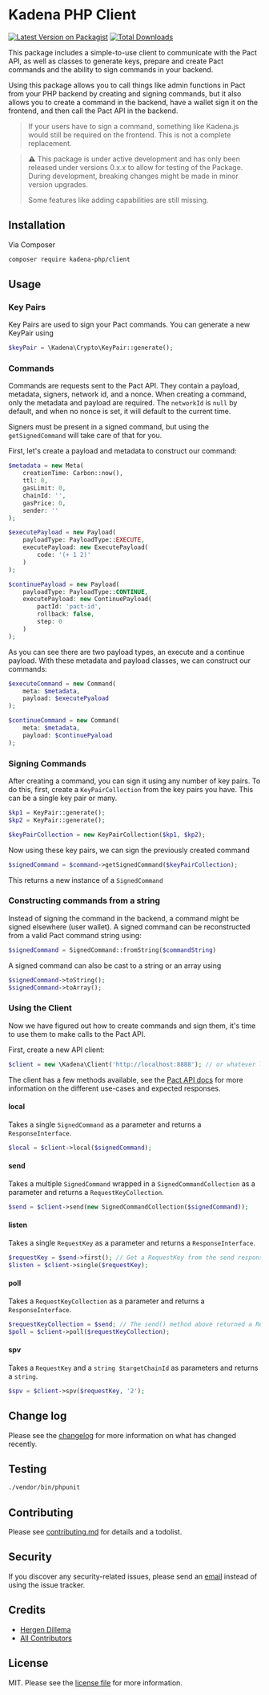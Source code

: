 # Kadena PHP Client

[![Latest Version on Packagist][ico-version]][link-packagist]
[![Total Downloads][ico-downloads]][link-downloads]

This package includes a simple-to-use client to communicate with the Pact API, as well as classes to generate keys, prepare and create Pact commands and the ability to sign commands in your backend.

Using this package allows you to call things like admin functions in Pact from your PHP backend by creating and signing commands, but it also allows you to create a command in the backend, have a wallet sign it on the frontend, and then call the Pact API in the backend.

> If your users have to sign a command, something like Kadena.js would still be required on the frontend. This is not a complete replacement.

> ⚠️ This package is under active development and has only been released under versions 0.x.x to allow for testing of the Package. During development, breaking changes might be made in minor version upgrades.
> 
> Some features like adding capabilities are still missing.

## Installation

Via Composer

``` bash
composer require kadena-php/client
```

## Usage
### Key Pairs
Key Pairs are used to sign your Pact commands. You can generate a new KeyPair using

```php
$keyPair = \Kadena\Crypto\KeyPair::generate();
```
### Commands
Commands are requests sent to the Pact API. 
They contain a payload, metadata, signers, network id, and a nonce. 
When creating a command, only the metadata and payload are required. 
The `networkId` is `null` by default, and when no nonce is set, it will default to the current time.

Signers must be present in a signed command, but using the `getSignedCommand` will take care of that for you.

First, let's create a payload and metadata to construct our command:

```php
$metadata = new Meta(
    creationTime: Carbon::now(),
    ttl: 0,
    gasLimit: 0,
    chainId: '',
    gasPrice: 0,
    sender: ''
);

$executePayload = new Payload(
    payloadType: PayloadType::EXECUTE,
    executePayload: new ExecutePayload(
        code: '(+ 1 2)'
    )
);

$continuePayload = new Payload(
    payloadType: PayloadType::CONTINUE,
    executePayload: new ContinuePayload(
        pactId: 'pact-id',
        rollback: false,
        step: 0
    )
);
```
As you can see there are two payload types, an execute and a continue payload. With these metadata and payload classes, we can construct our commands:
```php
$executeCommand = new Command(
    meta: $metadata,
    payload: $executePyaload
);

$continueCommand = new Command(
    meta: $metadata,
    payload: $continuePyaload
);
```

### Signing Commands
After creating a command, you can sign it using any number of key pairs. To do this, first, create a `KeyPairCollection` from the key pairs you have. This can be a single key pair or many.
```php
$kp1 = KeyPair::generate();
$kp2 = KeyPair::generate();

$keyPairCollection = new KeyPairCollection($kp1, $kp2);
```

Now using these key pairs, we can sign the previously created command
```php
$signedCommand = $command->getSignedCommand($keyPairCollection);
```
This returns a new instance of a `SignedCommand`

### Constructing commands from a string
Instead of signing the command in the backend, a command might be signed elsewhere (user wallet). 
A signed command can be reconstructed from a valid Pact command string using:
```php
$signedCommand = SignedCommand::fromString($commandString)
```
A signed command can also be cast to a string or an array using
```php
$signedCommand->toString();
$signedCommand->toArray();
```

### Using the Client
Now we have figured out how to create commands and sign them, it's time to use them to make calls to the Pact API.

First, create a new API client:

```php
$client = new \Kadena\Client('http://localhost:8888'); // or whatever local config you have
```
The client has a few methods available, 
see the [Pact API docs](https://api.chainweb.com/openapi/pact.html#tag/endpoint-local) for more information on the different use-cases
and expected responses.
#### local
Takes a single `SignedCommand` as a parameter and returns a `ResponseInterface`.
```php
$local = $client->local($signedCommand);
```
#### send
Takes a multiple `SignedCommand` wrapped in a `SignedCommandCollection` as a parameter and returns a `RequestKeyCollection`.
```php
$send = $client->send(new SignedCommandCollection($signedCommand));
```
#### listen
Takes a single `RequestKey` as a parameter and returns a `ResponseInterface`.
```php
$requestKey = $send->first(); // Get a RequestKey from the send response above
$listen = $client->single($requestKey);
```
#### poll
Takes a `RequestKeyCollection` as a parameter and returns a `ResponseInterface`.
```php
$requestKeyCollection = $send; // The send() method above returned a RequestKeyCollection
$poll = $client->poll($requestKeyCollection);
```
#### spv
Takes a `RequestKey` and a `string $targetChainId` as parameters and returns a `string`.
```php
$spv = $client->spv($requestKey, '2');
```


## Change log

Please see the [changelog](changelog.md) for more information on what has changed recently.

## Testing

``` bash
./vendor/bin/phpunit
```

## Contributing

Please see [contributing.md](contributing.md) for details and a todolist.

## Security

If you discover any security-related issues, please send an [email](mailto:hergen.dillema@gmail.com) instead of using the issue tracker.

## Credits

- [Hergen Dillema][link-author]
- [All Contributors][link-contributors]

## License

MIT. Please see the [license file](license.md) for more information.

[ico-version]: https://img.shields.io/packagist/v/hergend/kadena-php.svg?style=flat-square
[ico-downloads]: https://img.shields.io/packagist/dt/hergend/kadena-php.svg?style=flat-square

[link-packagist]: https://packagist.org/packages/hergend/kadena-php
[link-downloads]: https://packagist.org/packages/hergend/kadena-php
[link-author]: https://github.com/hergend
[link-contributors]: ../../contributors
